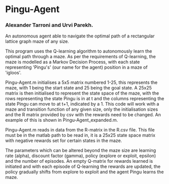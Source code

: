 # Pingu-Agent
### Alexander Tarroni and Urvi Parekh.

An autonomous agent able to navigate the optimal path of a rectangular lattice graph maze of any size.

This program uses the Q-learning algorithm to autonomously learn the optimal path through a maze. As per the requirements of Q-learning, the maze is modelled as a Markov Decision Process, with each state representing 'Pingu's' (our name for the agent) position in a maze of 'igloos'.

Pingu-Agent.m initialises a 5x5 matrix numbered 1-25, this represents the maze, with 1 being the start state and 25 being the goal state. A 25x25 matrix is then initialised to represent the state space of the maze, with the rows representing the state Pingu is in at t and the columns representing the state Pingu can move to at t+1, indicated by a 1. This code will work with a maze and transition function of any given size, only the initialisation sizes and the R matrix provided by csv with the rewards need to be changed. An example of this is shown in Pingu-Agent_expanded.m.

Pingu-Agent.m reads in data from the R-matrix in the R.csv file. This file must be in the matlab path to be read in, it is a 25x25 state space matrix with negative rewards set for certain states in the maze. 

The parameters which can be altered beyond the maze size are learning rate (alpha), discount factor (gamma), policy (explore or exploit, epsilon) and the number of episodes. An empty Q-matrix for rewards learned is initiated and with each episode of Q-learning the rewards are updated, the policy gradually shifts from explore to exploit and the agent Pingu learns the maze.

